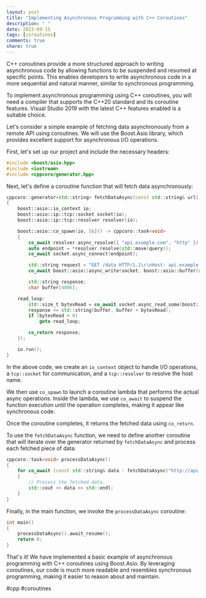 ```yaml
---
layout: post
title: "Implementing Asynchronous Programming with C++ Coroutines"
description: " "
date: 2023-09-15
tags: [coroutines]
comments: true
share: true
---
```


C++ coroutines provide a more structured approach to writing asynchronous code by allowing functions to be suspended and resumed at specific points. This enables developers to write asynchronous code in a more sequential and natural manner, similar to synchronous programming.

To implement asynchronous programming using C++ coroutines, you will need a compiler that supports the C++20 standard and its coroutine features. Visual Studio 2019 with the latest C++ features enabled is a suitable choice.

Let's consider a simple example of fetching data asynchronously from a remote API using coroutines. We will use the Boost.Asio library, which provides excellent support for asynchronous I/O operations.

First, let's set up our project and include the necessary headers:

```cpp
#include <boost/asio.hpp>
#include <iostream>
#include <cppcoro/generator.hpp>
```

Next, let's define a coroutine function that will fetch data asynchronously:

```cpp
cppcoro::generator<std::string> fetchDataAsync(const std::string& url)
{
    boost::asio::io_context io;
    boost::asio::ip::tcp::socket socket(io);
    boost::asio::ip::tcp::resolver resolver(io);

    boost::asio::co_spawn(io, [&]() -> cppcoro::task<void>
    {
        co_await resolver.async_resolve({ "api.example.com", "http" });
        auto endpoint = *resolver.resolve(std::move(query));
        co_await socket.async_connect(endpoint);

        std::string request = "GET /data HTTP/1.1\r\nHost: api.example.com\r\nConnection: close\r\n\r\n";
        co_await boost::asio::async_write(socket, boost::asio::buffer(request));

        std::string response;
        char buffer[4096];

    read_loop:
        std::size_t bytesRead = co_await socket.async_read_some(boost::asio::buffer(buffer));
        response += std::string(buffer, buffer + bytesRead);
        if (bytesRead > 0)
            goto read_loop;

        co_return response;
    });

    io.run();
}
```

In the above code, we create an `io_context` object to handle I/O operations, a `tcp::socket` for communication, and a `tcp::resolver` to resolve the host name.

We then use `co_spawn` to launch a coroutine lambda that performs the actual async operations. Inside the lambda, we use `co_await` to suspend the function execution until the operation completes, making it appear like synchronous code.

Once the coroutine completes, it returns the fetched data using `co_return`.

To use the `fetchDataAsync` function, we need to define another coroutine that will iterate over the generator returned by `fetchDataAsync` and process each fetched piece of data:

```cpp
cppcoro::task<void> processDataAsync()
{
    for co_await (const std::string& data : fetchDataAsync("http://api.example.com/data"))
    {
        // Process the fetched data.
        std::cout << data << std::endl;
    }
}
```

Finally, in the main function, we invoke the `processDataAsync` coroutine:

```cpp
int main()
{
    processDataAsync().await_resume();
    return 0;
}
```

That's it! We have implemented a basic example of asynchronous programming with C++ coroutines using Boost.Asio. By leveraging coroutines, our code is much more readable and resembles synchronous programming, making it easier to reason about and maintain.

#cpp #coroutines